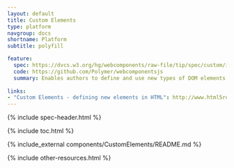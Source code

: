 ```yaml
---
layout: default
title: Custom Elements
type: platform
navgroup: docs
shortname: Platform
subtitle: polyfill

feature:
  spec: https://dvcs.w3.org/hg/webcomponents/raw-file/tip/spec/custom/index.html
  code: https://github.com/Polymer/webcomponentsjs
  summary: Enables authors to define and use new types of DOM elements in a document.
  
links:
- "Custom Elements - defining new elements in HTML": http://www.html5rocks.com/en/tutorials/webcomponents/customelements/
---
```


{% include spec-header.html %}

{% include toc.html %}

{% include_external components/CustomElements/README.md %}

{% include other-resources.html %}
